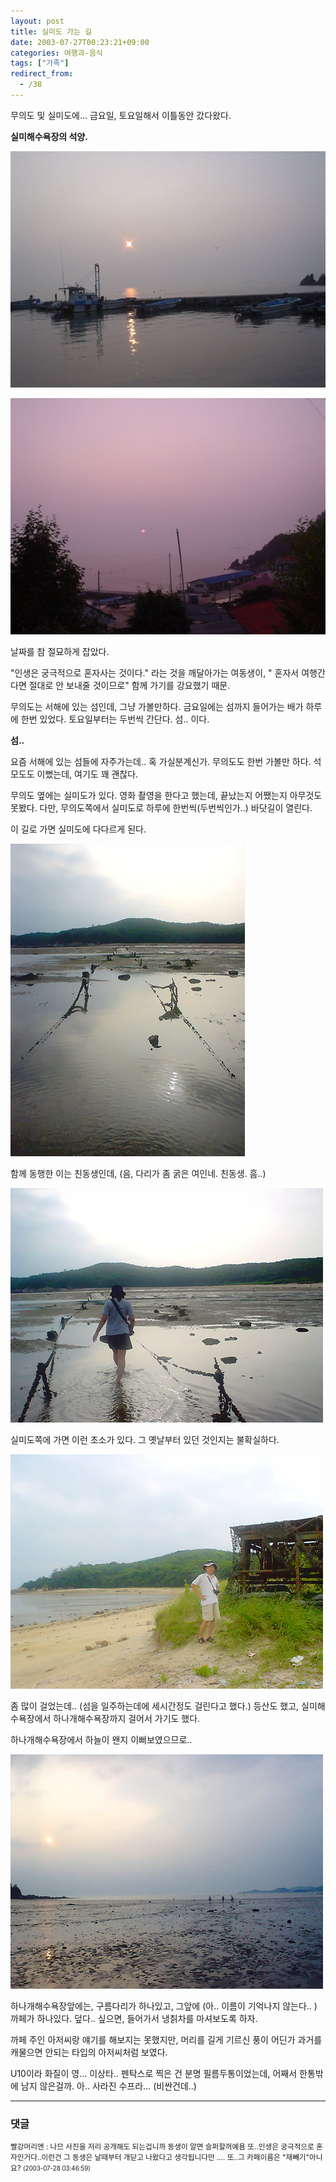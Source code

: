 ```yaml
---
layout: post
title: 실미도 가는 길
date: 2003-07-27T00:23:21+09:00
categories: 여행과-음식
tags: ["가족"]
redirect_from:
  - /38
---
```


무의도 및 실미도에... 금요일, 토요일해서 이틀동안 갔다왔다.

<b>실미해수욕장의 석양.</b>

![ ](/assets/media/photo_Dsc00944s.jpg)

![ ](/assets/media/photo_Dsc00958s.jpg)

날짜를 참 절묘하게 잡았다.

"인생은 궁극적으로 혼자사는 것이다." 라는 것을 깨달아가는 여동생이, " 혼자서 여행간다면 절대로 안 보내줄 것이므로" 함께 가기를 강요했기 때문.

무의도는 서해에 있는 섬인데, 그냥 가볼만하다. 금요일에는 섬까지 들어가는 배가 하루에 한번 있었다. 토요일부터는 두번씩 간단다. 섬.. 이다.

<b>섬..</b>

요즘 서해에 있는 섬들에 자주가는데.. 혹 가실분계신가. 무의도도 한번 가볼만 하다. 석모도도 이뻤는데, 여기도 꽤 괜찮다.

무의도 옆에는 실미도가 있다. 영화 촬영을 한다고 했는데, 끝났는지 어쨌는지 아무것도 못봤다. 다만, 무의도쪽에서 실미도로 하루에 한번씩(두번씩인가..) 바닷길이 열린다.

이 길로 가면 실미도에 다다르게 된다.

![ ](/assets/media/photo_DSC01223.JPG)

함께 동행한 이는 친동생인데, (음, 다리가 좀 굵은 여인네. 친동생. 흠..)

![ ](/assets/media/photo_DSC01225.JPG)

실미도쪽에 가면 이런 초소가 있다. 그 옛날부터 있던 것인지는 불확실하다.

![ ](/assets/media/photo_DSC01247.JPG)

좀 많이 걸었는데.. (섬을 일주하는데에 세시간정도 걸린다고 했다.) 등산도 했고, 실미해수욕장에서 하나개해수욕장까지 걸어서 가기도 했다.

하나개해수욕장에서 하늘이 왠지 이뻐보였으므로..

![ ](/assets/media/photo_DSC01259.JPG)

하나개해수욕장앞에는, 구름다리가 하나있고, 그앞에 (아.. 이름이 기억나지 않는다.. ) 까페가 하나있다. 덮다.. 싶으면, 들어가서 냉칡차를 마셔보도록 하자.

까페 주인 아저씨랑 얘기를 해보지는 못했지만, 머리를 길게 기르신 풍이 어딘가 과거를 캐물으면 안되는 타입의 아저씨처럼 보였다.

U10이라 화질이 영... 이상타.. 펜탁스로 찍은 건 분명 필름두통이었는데, 어째서 한통밖에 남지 않은걸까. 아.. 사라진 수프라... (비싼건데..)

* * *

### 댓글



<!--- cmt:57 --->
<!--- mail: --->
<!--- parent:0 --->

<small>빨강머리앤 : 나므 사진을 저리 공개해도 되는겁니까 동생이 알면 슬퍼할꺼예욤 또..인생은 궁극적으로 혼자인거다..이런건 그 동생은 날때부터 개닫고 나왔다고 생각됩니다만 ....  또..그 카페이름은 "재빼기"아니요? <small>(2003-07-28 03:46:59)</small></small>

